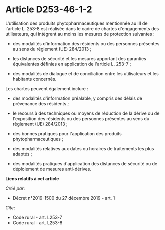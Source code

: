 # Article D253-46-1-2

L'utilisation des produits phytopharmaceutiques mentionnée au III de l'article L. 253-8 est réalisée dans le cadre de chartes
d'engagements des utilisateurs, qui intègrent au moins les mesures de protection suivantes :

- des modalités d'information des résidents ou des personnes présentes au sens du règlement (UE) 284/2013 ;

- les distances de sécurité et les mesures apportant des garanties équivalentes définies en application de l'article L.
253-7 ;

- des modalités de dialogue et de conciliation entre les utilisateurs et les habitants concernés. 

Les chartes peuvent également inclure :

- des modalités d'information préalable, y compris des délais de prévenance des résidents ;

- le recours à des techniques ou moyens de réduction de la dérive ou de l'exposition des résidents ou des personnes présentes
au sens du règlement (UE) 284/2013 ;

- des bonnes pratiques pour l'application des produits phytopharmaceutiques ;

- des modalités relatives aux dates ou horaires de traitements les plus adaptés ;

- des modalités pratiques d'application des distances de sécurité ou de déploiement de mesures anti-dérives.

**Liens relatifs à cet article**

_Créé par_:

  - Décret n°2019-1500 du 27 décembre 2019 - art. 1

_Cite_:

  - Code rural - art. L253-7
  - Code rural - art. L253-8
